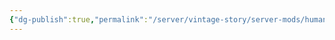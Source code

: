 ```yaml
---
{"dg-publish":true,"permalink":"/server/vintage-story/server-mods/human-like-skin-for-seraphs/","tags":["vs-up-to-date"],"noteIcon":""}
---
```


